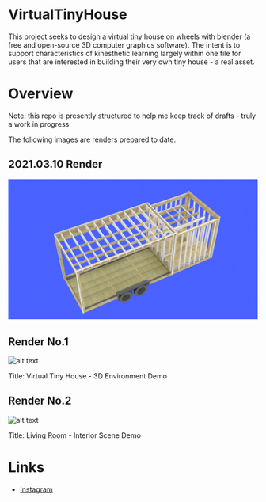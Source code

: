 # VirtualTinyHouse

This project seeks to design a virtual tiny house on wheels with blender (a free and open-source 3D computer graphics software). The intent is to support characteristics of kinesthetic learning largely within one file for users that are interested in building their very own tiny house - a real asset.

# Overview

Note: this repo is presently structured to help me keep track of drafts - truly a work in progress.

The following images are renders prepared to date.

## 2021.03.10 Render

![alt text](https://github.com/william-wml/VirtualTinyHouse/blob/master/Renders/2021.03.10-VirtualTinyHouse.png)

## Render No.1

![alt text](https://github.com/william-wml/VirtualTinyHouse/blob/master/Renders/Virtual%20Tiny%20House%20-%203D%20Environment%20Demo.gif)

Title: Virtual Tiny House - 3D Environment Demo

## Render No.2

![alt text](https://github.com/william-wml/VirtualTinyHouse/blob/master/Renders/Living%20Room%20-%20Interior%20Scene%20Demo.png)

Title: Living Room - Interior Scene Demo

# Links
- [Instagram](https://www.instagram.com/virtualtinyhouse)
